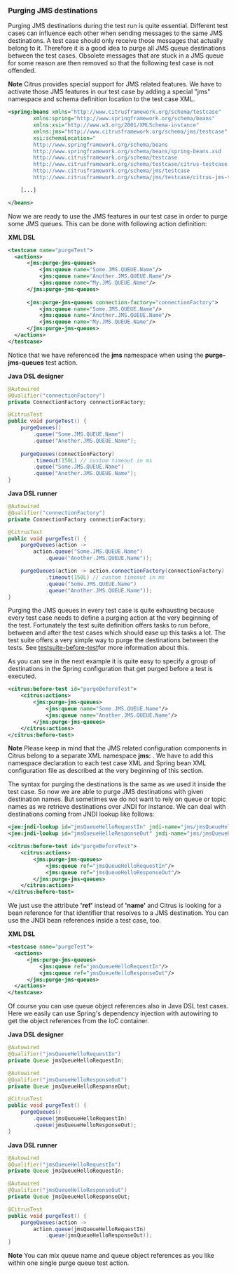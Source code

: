 ### Purging JMS destinations

Purging JMS destinations during the test run is quite essential. Different test cases can influence each other when sending messages to the same JMS destinations. A test case should only receive those messages that actually belong to it. Therefore it is a good idea to purge all JMS queue destinations between the test cases. Obsolete messages that are stuck in a JMS queue for some reason are then removed so that the following test case is not offended.

**Note**
Citrus provides special support for JMS related features. We have to activate those JMS features in our test case by adding a special "jms" namespace and schema definition location to the test case XML.

```xml
<spring:beans xmlns="http://www.citrusframework.org/schema/testcase"
        xmlns:spring="http://www.springframework.org/schema/beans"
        xmlns:xsi="http://www.w3.org/2001/XMLSchema-instance"
        xmlns:jms="http://www.citrusframework.org/schema/jms/testcase"
        xsi:schemaLocation="
        http://www.springframework.org/schema/beans
        http://www.springframework.org/schema/beans/spring-beans.xsd
        http://www.citrusframework.org/schema/testcase
        http://www.citrusframework.org/schema/testcase/citrus-testcase.xsd
        http://www.citrusframework.org/schema/jms/testcase
        http://www.citrusframework.org/schema/jms/testcase/citrus-jms-testcase.xsd">

    [...]

</beans>
```

Now we are ready to use the JMS features in our test case in order to purge some JMS queues. This can be done with following action definition:

**XML DSL** 

```xml
<testcase name="purgeTest">
  <actions>
      <jms:purge-jms-queues>
          <jms:queue name="Some.JMS.QUEUE.Name"/>
          <jms:queue name="Another.JMS.QUEUE.Name"/>
          <jms:queue name="My.JMS.QUEUE.Name"/>
      </jms:purge-jms-queues>
      
      <jms:purge-jms-queues connection-factory="connectionFactory">
          <jms:queue name="Some.JMS.QUEUE.Name"/>
          <jms:queue name="Another.JMS.QUEUE.Name"/>
          <jms:queue name="My.JMS.QUEUE.Name"/>
      </jms:purge-jms-queues>
  </actions>
</testcase>
```

Notice that we have referenced the **jms** namespace when using the **purge-jms-queues** test action.

**Java DSL designer** 

```java
@Autowired
@Qualifier("connectionFactory")
private ConnectionFactory connectionFactory;

@CitrusTest
public void purgeTest() {
    purgeQueues()
        .queue("Some.JMS.QUEUE.Name")
        .queue("Another.JMS.QUEUE.Name");
        
    purgeQueues(connectionFactory)
        .timeout(150L) // custom timeout in ms
        .queue("Some.JMS.QUEUE.Name")
        .queue("Another.JMS.QUEUE.Name");
}
```

**Java DSL runner** 

```java
@Autowired
@Qualifier("connectionFactory")
private ConnectionFactory connectionFactory;

@CitrusTest
public void purgeTest() {
    purgeQueues(action ->
        action.queue("Some.JMS.QUEUE.Name")
            .queue("Another.JMS.QUEUE.Name"));

    purgeQueues(action -> action.connectionFactory(connectionFactory)
            .timeout(150L) // custom timeout in ms
            .queue("Some.JMS.QUEUE.Name")
            .queue("Another.JMS.QUEUE.Name"));
}
```

Purging the JMS queues in every test case is quite exhausting because every test case needs to define a purging action at the very beginning of the test. Fortunately the test suite definition offers tasks to run before, between and after the test cases which should ease up this tasks a lot. The test suite offers a very simple way to purge the destinations between the tests. See [testsuite-before-test](testsuite-before-test)for more information about this.

As you can see in the next example it is quite easy to specify a group of destinations in the Spring configuration that get purged before a test is executed.

```xml
<citrus:before-test id="purgeBeforeTest">
    <citrus:actions>
        <jms:purge-jms-queues>
            <jms:queue name="Some.JMS.QUEUE.Name"/>
            <jms:queue name="Another.JMS.QUEUE.Name"/>
        </jms:purge-jms-queues>
    </citrus:actions>
</citrus:before-test>
```

**Note**
Please keep in mind that the JMS related configuration components in Citrus belong to a separate XML namespace **jms:** . We have to add this namespace declaration to each test case XML and Spring bean XML configuration file as described at the very beginning of this section.

The syntax for purging the destinations is the same as we used it inside the test case. So now we are able to purge JMS destinations with given destination names. But sometimes we do not want to rely on queue or topic names as we retrieve destinations over JNDI for instance. We can deal with destinations coming from JNDI lookup like follows:

```xml
<jee:jndi-lookup id="jmsQueueHelloRequestIn" jndi-name="jms/jmsQueueHelloRequestIn"/>
<jee:jndi-lookup id="jmsQueueHelloResponseOut" jndi-name="jms/jmsQueueHelloResponseOut"/>

<citrus:before-test id="purgeBeforeTest">
    <citrus:actions>
        <jms:purge-jms-queues>
            <jms:queue ref="jmsQueueHelloRequestIn"/>
            <jms:queue ref="jmsQueueHelloResponseOut"/>
        </jms:purge-jms-queues>
    </citrus:actions>
</citrus:before-test>
```

We just use the attribute **'ref'** instead of **'name'** and Citrus is looking for a bean reference for that identifier that resolves to a JMS destination. You can use the JNDI bean references inside a test case, too.

**XML DSL** 

```xml
<testcase name="purgeTest">
  <actions>
      <jms:purge-jms-queues>
          <jms:queue ref="jmsQueueHelloRequestIn"/>
          <jms:queue ref="jmsQueueHelloResponseOut"/>
      </jms:purge-jms-queues>
  </actions>
</testcase>
```

Of course you can use queue object references also in Java DSL test cases. Here we easily can use Spring's dependency injection with autowiring to get the object references from the IoC container.

**Java DSL designer** 

```java
@Autowired
@Qualifier("jmsQueueHelloRequestIn")
private Queue jmsQueueHelloRequestIn;

@Autowired
@Qualifier("jmsQueueHelloResponseOut")
private Queue jmsQueueHelloResponseOut;

@CitrusTest
public void purgeTest() {
    purgeQueues()
        .queue(jmsQueueHelloRequestIn)
        .queue(jmsQueueHelloResponseOut);
}
```

**Java DSL runner** 

```java
@Autowired
@Qualifier("jmsQueueHelloRequestIn")
private Queue jmsQueueHelloRequestIn;

@Autowired
@Qualifier("jmsQueueHelloResponseOut")
private Queue jmsQueueHelloResponseOut;

@CitrusTest
public void purgeTest() {
    purgeQueues(action ->
        action.queue(jmsQueueHelloRequestIn)
            .queue(jmsQueueHelloResponseOut));
}
```

**Note**
You can mix queue name and queue object references as you like within one single purge queue test action.


